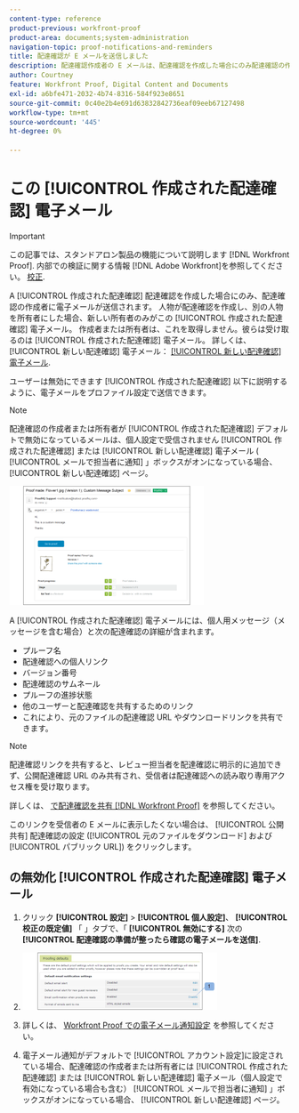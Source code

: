 ```yaml
---
content-type: reference
product-previous: workfront-proof
product-area: documents;system-administration
navigation-topic: proof-notifications-and-reminders
title: 配達確認が E メールを送信しました
description: 配達確認作成者の E メールは、配達確認を作成した場合にのみ配達確認の作成者に送信されます。 人物が配達確認を作成し、別の人物を所有者にした場合、新しい所有者のみが配達確認の E メールを受け取ります。 作成者または所有者は、これを取得しません。配達確認作成済みの E メールのみを受け取ります。 新しい配達確認 E メールについて詳しくは、「新しい配達確認 E メール」を参照してください。
author: Courtney
feature: Workfront Proof, Digital Content and Documents
exl-id: a6bfe471-2032-4b74-8316-584f923e8651
source-git-commit: 0c40e2b4e691d63832842736eaf09eeb67127498
workflow-type: tm+mt
source-wordcount: '445'
ht-degree: 0%

---
```


# この [!UICONTROL 作成された配達確認] 電子メール

>[!IMPORTANT]
>
>この記事では、スタンドアロン製品の機能について説明します [!DNL Workfront Proof]. 内部での検証に関する情報 [!DNL Adobe Workfront]を参照してください。 [校正](../../../review-and-approve-work/proofing/proofing.md).

A [!UICONTROL 作成された配達確認] 配達確認を作成した場合にのみ、配達確認の作成者に電子メールが送信されます。 人物が配達確認を作成し、別の人物を所有者にした場合、新しい所有者のみがこの [!UICONTROL 作成された配達確認] 電子メール。 作成者または所有者は、これを取得しません。彼らは受け取るのは [!UICONTROL 作成された配達確認] 電子メール。 詳しくは、 [!UICONTROL 新しい配達確認] 電子メール： [[!UICONTROL 新しい配達確認] 電子メール](../../../workfront-proof/wp-emailsntfctns/proof-notifications-and-reminders/new-proof-email.md).

ユーザーは無効にできます [!UICONTROL 作成された配達確認] 以下に説明するように、電子メールをプロファイル設定で送信できます。

>[!NOTE]
>
> 配達確認の作成者または所有者が [!UICONTROL 作成された配達確認] デフォルトで無効になっているメールは、個人設定で受信されません [!UICONTROL 作成された配達確認] または [!UICONTROL 新しい配達確認] 電子メール ( [!UICONTROL メールで担当者に通知] 」ボックスがオンになっている場合、 [!UICONTROL 新しい配達確認] ページ。

![Proof_Made_Email.png](assets/proof-made-email-350x214.png)

A [!UICONTROL 作成された配達確認] 電子メールには、個人用メッセージ（メッセージを含む場合）と次の配達確認の詳細が含まれます。

* プルーフ名
* 配達確認への個人リンク
* バージョン番号
* 配達確認のサムネール
* プルーフの進捗状態
* 他のユーザーと配達確認を共有するためのリンク
* これにより、元のファイルの配達確認 URL やダウンロードリンクを共有できます。

>[!NOTE]
>
> 配達確認リンクを共有すると、レビュー担当者を配達確認に明示的に追加できず、公開配達確認 URL のみ共有され、受信者は配達確認への読み取り専用アクセス権を受け取ります。

詳しくは、 [で配達確認を共有 [!DNL Workfront Proof]](../../../workfront-proof/wp-work-proofsfiles/share-proofs-and-files/share-proof.md) を参照してください。

このリンクを受信者の E メールに表示したくない場合は、 [!UICONTROL 公開共有] 配達確認の設定 ([!UICONTROL 元のファイルをダウンロード] および [!UICONTROL パブリック URL]) をクリックします。

## の無効化 [!UICONTROL 作成された配達確認] 電子メール

1. クリック **[!UICONTROL 設定]** > **[!UICONTROL 個人設定]**、 **[!UICONTROL 校正の既定値]** 「 」タブで、「 **[!UICONTROL 無効にする]** 次の **[!UICONTROL 配達確認の準備が整ったら確認の電子メールを送信]**.

1. ![Proof_Made_-_proofing_defaults.png](assets/proof-made---proofing-defaults-350x103.png)

1. 詳しくは、 [Workfront Proof での電子メール通知設定](../../../workfront-proof/wp-emailsntfctns/email-alerts/config-email-notification-settings-wp.md) を参照してください。
1. 電子メール通知がデフォルトで [!UICONTROL アカウント設定]に設定されている場合、配達確認の作成者または所有者には [!UICONTROL 作成された配達確認] または [!UICONTROL 新しい配達確認] 電子メール（個人設定で有効になっている場合も含む） [!UICONTROL メールで担当者に通知] 」ボックスがオンになっている場合、 [!UICONTROL 新しい配達確認] ページ。
